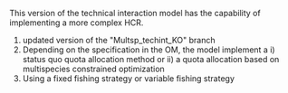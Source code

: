 This version of the technical interaction model has the capability of implementing a more complex HCR.
1. updated version of the "Multsp_techint_KO" branch
2. Depending on the specification in the OM, the model implement a i) status quo quota allocation method or ii) a quota allocation based on multispecies constrained optimization 
3. Using a fixed fishing strategy or variable fishing strategy